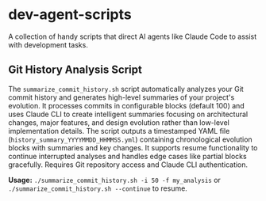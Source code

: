 # dev-agent-scripts
A collection of handy scripts that direct AI agents like Claude Code to assist with development tasks.

## Git History Analysis Script

The `summarize_commit_history.sh` script automatically analyzes your Git commit history
and generates high-level summaries of your project's evolution. It processes commits in
configurable blocks (default 100) and uses Claude CLI to create intelligent summaries
focusing on architectural changes, major features, and design evolution rather than
low-level implementation details. The script outputs a timestamped YAML file
(`history_summary_YYYYMMDD_HHMMSS.yml`) containing chronological evolution blocks with
summaries and key changes. It supports resume functionality to continue interrupted
analyses and handles edge cases like partial blocks gracefully. Requires Git repository
access and Claude CLI authentication.

**Usage:** `./summarize_commit_history.sh -i 50 -f my_analysis` or
`./summarize_commit_history.sh --continue` to resume.
